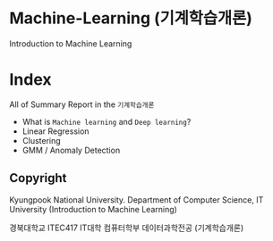 # Machine-Learning (기계학습개론)
Introduction to Machine Learning

# Index 
All of Summary Report in the `기계학습개론`
- What is `Machine learning` and `Deep learning`?
- Linear Regression
- Clustering
- GMM / Anomaly Detection

## Copyright
Kyungpook National University.
Department of Computer Science, IT University
(Introduction to Machine Learning)

경북대학교
ITEC417 IT대학 컴퓨터학부 데이터과학전공
(기계학습개론)
